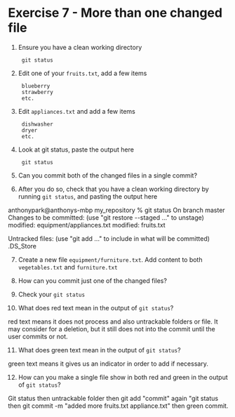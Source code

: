 # Exercise 7 - More than one changed file

1. Ensure you have a clean working directory

        git status

2. Edit one of your `fruits.txt`, add a few items

        blueberry
        strawberry
        etc.

3. Edit `appliances.txt` and add a few items

        dishwasher
        dryer
        etc.

4. Look at git status, paste the output here

        git status

5. Can you commit both of the changed files in a single commit?

6. After you do so, check that you have a clean working directory by running `git status`, and pasting the output here

anthonypark@anthonys-mbp my_repository % git status
On branch master
Changes to be committed:
  (use "git restore --staged <file>..." to unstage)
	modified:   equipment/appliances.txt
	modified:   fruits.txt

Untracked files:
  (use "git add <file>..." to include in what will be committed)
	.DS_Store

7. Create a new file `equipment/furniture.txt`. Add content to both `vegetables.txt` and `furniture.txt`

8. How can you commit just one of the changed files?

9. Check your `git status`

10. What does red text mean in the output of `git status`?

red text means it does not process and also untrackable folders or file. It may consider for a deletion, but it still does not into the commit until the user commits or not. 

11. What does green text mean in the output of `git status`?

green text means it gives us an indicator in order to add if necessary.

12. How can you make a single file show in both red and green in the output of `git status`?

Git status then untrackable folder then git add "commit" again "git status then git commit -m "added more fruits.txt appliance.txt" then green commit. 